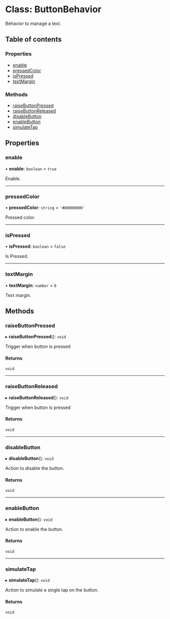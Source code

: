 # Class: ButtonBehavior

Behavior to manage a text.

## Table of contents

### Properties

- [enable](ButtonBehavior.md#enable)
- [pressedColor](ButtonBehavior.md#pressedcolor)
- [isPressed](ButtonBehavior.md#ispressed)
- [textMargin](ButtonBehavior.md#textmargin)

### Methods

- [raiseButtonPressed](ButtonBehavior.md#raisebuttonpressed)
- [raiseButtonReleased](ButtonBehavior.md#raisebuttonreleased)
- [disableButton](ButtonBehavior.md#disablebutton)
- [enableButton](ButtonBehavior.md#enablebutton)
- [simulateTap](ButtonBehavior.md#simulatetap)

## Properties

### enable

• **enable**: `boolean` = `true`

Enable.

___

### pressedColor

• **pressedColor**: `string` = `'#80000000'`

Pressed color.

___

### isPressed

• **isPressed**: `boolean` = `false`

Is Pressed.

___

### textMargin

• **textMargin**: `number` = `0`

Text margin.

## Methods

### raiseButtonPressed

▸ **raiseButtonPressed**(): `void`

Trigger when button is pressed

#### Returns

`void`

___

### raiseButtonReleased

▸ **raiseButtonReleased**(): `void`

Trigger when button is pressed

#### Returns

`void`

___

### disableButton

▸ **disableButton**(): `void`

Action to disable the button.

#### Returns

`void`

___

### enableButton

▸ **enableButton**(): `void`

Action to enable the button.

#### Returns

`void`

___

### simulateTap

▸ **simulateTap**(): `void`

Action to simulate a single tap on the button.

#### Returns

`void`
